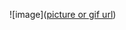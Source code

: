
![image]([picture or gif url](https://github.com/eric40971116H/112-2-LAT-Repo/blob/19535fb8219fb27ebf4cf39b0cd580adb88bd506/HW4/S__24092783.jpg))
